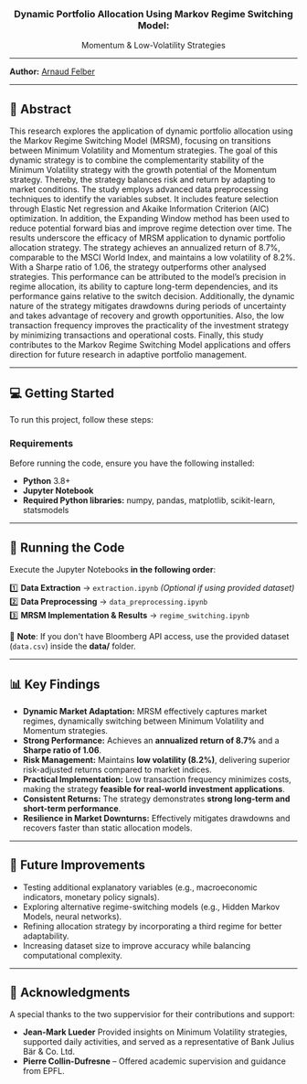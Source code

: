 <!-- Able a quick return to the top page -->
<a name="readme-top"></a>

<!-- PROJECT LOGO -->
<br />


<h3 align="center">Dynamic Portfolio Allocation Using Markov Regime Switching Model: </h3>

  <p align="center">
     Momentum & Low-Volatility Strategies
    
  </p>
</div>

---

**Author:** [Arnaud Felber](https://people.epfl.ch/arnaud.felber?lang=en)


---

## 📖 Abstract


This research explores the application of dynamic portfolio allocation using the Markov Regime Switching Model (MRSM), focusing on transitions between Minimum Volatility and Momentum strategies. The goal of this dynamic strategy is to combine the complementarity stability of the Minimum Volatility strategy with the growth potential of the Momentum strategy. Thereby, the strategy balances risk and return by adapting to market conditions. The study employs advanced data preprocessing techniques to identify the variables subset. It includes feature selection through Elastic Net regression and Akaike Information Criterion (AIC) optimization. In addition, the Expanding Window method has been used to reduce potential forward bias and improve regime detection over time. The results underscore the efficacy of MRSM application to dynamic portfolio allocation strategy. The strategy achieves an annualized return of 8.7%, comparable to the MSCI World Index, and maintains a low volatility of 8.2%. With a Sharpe ratio of 1.06, the strategy outperforms other analysed strategies. This performance can be attributed to the model’s precision in regime allocation, its ability to capture long-term dependencies, and its performance gains relative to the switch decision. Additionally, the dynamic nature of the strategy mitigates drawdowns during periods of uncertainty and takes advantage of recovery and growth opportunities. Also, the low transaction frequency improves the practicality of the investment strategy by minimizing transactions and operational costs. Finally, this study contributes to the Markov Regime Switching Model applications and offers direction for future research in adaptive portfolio management.

---

## 💻 Getting Started  

To run this project, follow these steps:  

### **Requirements**  
Before running the code, ensure you have the following installed:  

- **Python** 3.8+  
- **Jupyter Notebook**  
- **Required Python libraries:**
numpy, pandas, matplotlib, scikit-learn, statsmodels

---

## 🚀 Running the Code  

Execute the Jupyter Notebooks **in the following order**:  

1️⃣ **Data Extraction** → `extraction.ipynb` *(Optional if using provided dataset)*  
2️⃣ **Data Preprocessing** → `data_preprocessing.ipynb`  
3️⃣ **MRSM Implementation & Results** → `regime_switching.ipynb`  

📌 **Note**: If you don't have Bloomberg API access, use the provided dataset (`data.csv`) inside the **data/** folder.  

---

## 📊 Key Findings

- **Dynamic Market Adaptation:** MRSM effectively captures market regimes, dynamically switching between Minimum Volatility and Momentum strategies.
- **Strong Performance:** Achieves an **annualized return of 8.7%** and a **Sharpe ratio of 1.06**.
- **Risk Management:** Maintains **low volatility (8.2%)**, delivering superior risk-adjusted returns compared to market indices.
- **Practical Implementation:** Low transaction frequency minimizes costs, making the strategy **feasible for real-world investment applications**.
- **Consistent Returns:** The strategy demonstrates **strong long-term and short-term performance**.
- **Resilience in Market Downturns:** Effectively mitigates drawdowns and recovers faster than static allocation models.

---
## 🔬 Future Improvements

- Testing additional explanatory variables (e.g., macroeconomic indicators, monetary policy signals).
- Exploring alternative regime-switching models (e.g., Hidden Markov Models, neural networks).
- Refining allocation strategy by incorporating a third regime for better adaptability.
- Increasing dataset size to improve accuracy while balancing computational complexity.



---
## 🙌 Acknowledgments

A special thanks to the two suppervisior for their contributions and support:

- **Jean-Mark Lueder** Provided insights on Minimum Volatility strategies, supported daily activities, and served as a representative of Bank Julius Bär & Co. Ltd.
- **Pierre Collin-Dufresne**  – Offered academic supervision and guidance from EPFL.
